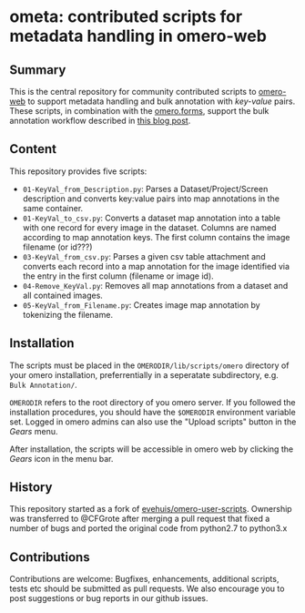 ometa: contributed scripts for metadata handling in omero-web
============================================================================

Summary
--------
This is the central repository for community contributed scripts to [omero-web]() to support metadata handling and bulk annotation with *key-value* pairs.
These scripts, in combination with the [omero.forms](https://pypi.org/project/omero-forms),
support the bulk annotation workflow described in [this blog post](https://mpievolbio-scicomp.pages.gwdg.de/blog/post/2020-09-03_omerobulkannotation/).


Content
-------
This repository provides five scripts:
* `01-KeyVal_from_Description.py`: Parses a Dataset/Project/Screen description and converts
  key:value pairs into map annotations in the same container.
* `01-KeyVal_to_csv.py`: Converts a dataset map annotation into a table with one
  record for every image in the dataset. Columns are named according to map
annotation keys. The first column contains the image filename (or id???)
* `03-KeyVal_from_csv.py`: Parses a given csv table attachment and converts each
  record into a map annotation for the image identified via the entry in the
first column (filename or image id).
* `04-Remove_KeyVal.py`: Removes all map annotations from a dataset and all
  contained images.
* `05-KeyVal_from_Filename.py`: Creates image map annotation by tokenizing the
  filename.

Installation
---------------
The scripts must be placed in the `OMERODIR/lib/scripts/omero` directory of your
omero installation, preferrentially in a seperatate subdirectory, e.g. `Bulk
Annotation/`. 

`OMERODIR`
refers to the root directory of you omero server. If you followed the
installation procedures, you should have the `$OMERODIR` environment variable set.
Logged in omero admins can also use the "Upload scripts" button in the *Gears*
menu.

After installation, the scripts will be accessible in omero web by clicking the *Gears*
icon in the  menu bar.

History
--------
This repository started as a fork of [evehuis/omero-user-scripts](). Ownership was transferred to @CFGrote after merging a pull request that fixed a number of bugs and
ported the original code from python2.7 to python3.x


Contributions
----------------
Contributions are welcome: Bugfixes, enhancements, additional scripts, tests etc should be submitted as pull requests. We also encourage you to post suggestions or bug reports in our github issues.
